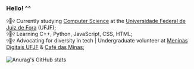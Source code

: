 ### Hello! ^^
<!-- GitHub Stats from https://github.com/anuraghazra/github-readme-stats -->
୨🍥୧ Currently studying [Computer Science](https://www2.ufjf.br/cursocomputacao/) at the [Universidade Federal de Juiz de Fora](https://www2.ufjf.br/ufjf/) (UFJF); <br/>
୨🌱୧ Learning C++, Python, JavaScript, CSS, HTML; <br/>
୨🌷୧ Advocating for diversity in tech | Undergraduate volunteer at [Meninas Digitais UFJF](https://br.linkedin.com/company/meninas-digitais-ufjf) & [Café das Minas](https://br.linkedin.com/company/cafedasminas?trk=similar-pages); <br/>
<br/>
![Anurag's GitHub stats](https://github-readme-stats.vercel.app/api?username=gbchap&show_icons=true&theme=omni&hide=stars,prs,)
<br/>



